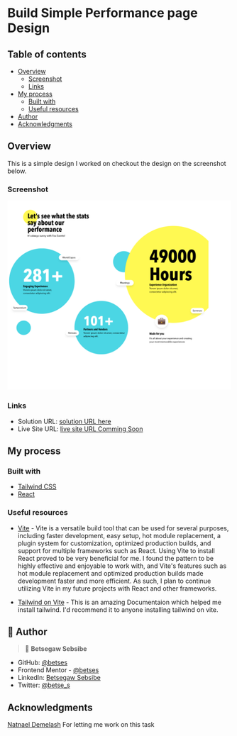 # Build Simple Performance page Design

## Table of contents

- [Overview](#overview)
  - [Screenshot](#screenshot)
  - [Links](#links)
- [My process](#my-process)
  - [Built with](#built-with)
  - [Useful resources](#useful-resources)
- [Author](#author)
- [Acknowledgments](#acknowledgments)

## Overview

This is a simple design I worked on checkout the design on the screenshot below.

### Screenshot

![](./src/assets/Screenshot-React.png)

### Links

- Solution URL: [solution URL here](https://github.com/betses/Performance-page)
- Live Site URL: [live site URL Comming Soon](#)

## My process

### Built with

- [Tailwind CSS](https://tailwindcss.com/)
- [React](https://reactjs.org/)

### Useful resources

- [Vite](https://vitejs.dev/guide/) - Vite is a versatile build tool that can be used for several purposes, including faster development, easy setup, hot module replacement, a plugin system for customization, optimized production builds, and support for multiple frameworks such as React. Using Vite to install React proved to be very beneficial for me. I found the pattern to be highly effective and enjoyable to work with, and Vite's features such as hot module replacement and optimized production builds made development faster and more efficient. As such, I plan to continue utilizing Vite in my future projects with React and other frameworks.
  <br>

- [Tailwind on Vite](https://tailwindcss.com/docs/guides/vite) - This is an amazing Documentaion which helped me install tailwind. I'd recommend it to anyone installing tailwind on vite.

## 👥 Author <a name="authors"></a>

> 👤 **Betsegaw Sebsibe**

- GitHub: [@betses](https://github.com/betses)
- Frontend Mentor - [@betses](https://www.frontendmentor.io/profile/betses)
- LinkedIn: [Betsegaw Sebsibe](https://www.linkedin.com/in/betsegaw-sebsibe/)
- Twitter: [@betse_s](https://twitter.com/Betse_s)

## Acknowledgments

[Natnael Demelash](https://github.com/NatiDeme) For letting me work on this task
